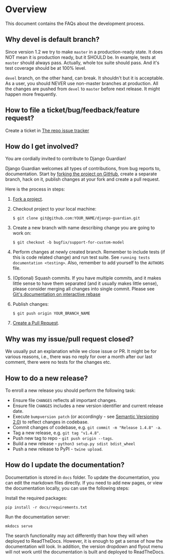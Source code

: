 # Overview 

This document contains the FAQs about the development process.

## Why devel is default branch?

Since version 1.2 we try to make `master` in a production-ready state.
It does NOT mean it is production ready, but it SHOULD be. In example,
tests at `master` should always pass. Actually, whole tox suite should
pass. And it's test coverage should be at 100% level.

`devel` branch, on the other hand, can break. It shouldn't but it is
acceptable. As a user, you should NEVER use non-master branches at
production. All the changes are pushed from `devel` to `master` before
next release. It might happen more frequently.

## How to file a ticket/bug/feedback/feature request?

Create a ticket in [The repo issue tracker](https://github.com/django-guardian/django-guardian/issues)

## How do I get involved?

You are cordially invited to contribute to Django Guardian! 

Django Guardian welcomes all types of contributions, from bug reports to, documentation. 
Start by [forking the project on GitHub](https://github.com/django-guardian/django-guardian),
create a separate branch, hack on it, publish changes at your fork and create a pull request.

Here is the process in steps:

1.  [Fork a project](https://github.com/django-guardian/django-guardian/fork).

2.  Checkout project to your local machine:

    ```shell
    $ git clone git@github.com:YOUR_NAME/django-guardian.git
    ```

3.  Create a new branch with name describing change you are going to
    work on:

    ```shell
    $ git checkout -b bugfix/support-for-custom-model
    ```
4.  Perform changes at newly created branch. Remember to include tests
    (if this is code related change) and run test suite. See
    `running tests documentation <testing>`. Also, remember to add
    yourself to the `AUTHORS` file.

5.  (Optional) Squash commits. If you have multiple commits, and it makes little sense 
    to have them separated (and it usually makes little sense), 
    please consider merging all changes into single commit. 
    Please see [Git's documentation on interactive rebase](https://help.github.com/articles/interactive-rebase)

6.  Publish changes:

    ```shell
    $ git push origin YOUR_BRANCH_NAME
    ```

7.  [Create a Pull Request](https://help.github.com/articles/creating-a-pull-request).

## Why was my issue/pull request closed?

We usually put an explanation while we close issue or PR. It might be
for various reasons, i.e., there was no reply for over a month after our
last comment, there were no tests for the changes etc.

## How to do a new release?

To enroll a new release you should perform the following task:

-   Ensure file `CHANGES` reflects all important changes.
-   Ensure file `CHANGES` includes a new version identifier and current release date.
-   Execute `bumpversion patch` (or accordingly - see [Semantic Versioning 2.0](http://semver.org/))
    to reflect changes in codebase.
-   Commit changes of codebase, e.g. `git commit -m "Release 1.4.8" -a`.
-   Tag a new release, e.g. `git tag "v1.4.8"`.
-   Push new tag to repo - `git push origin --tags`.
-   Build a new release - `python3 setup.py sdist bdist_wheel`
-   Push a new release to PyPI - `twine upload`.

## How do I update the documentation?

Documentation is stored in `docs` folder.
To update the documentation, you can edit the markdown files directly. 
If you need to add new pages, or view the documentation locally, you can use the following steps:

Install the required packages:

```shell
pip install -r docs/requirements.txt
```

Run the documentation server:

```shell
mkdocs serve
```

The search functionality may act differently than how they will when deployed to ReadTheDocs.
However, it is enough to get a sense of how the documentation will look.
In addition, the version dropdown and flyout menu will not work 
until the documentation is built and deployed to ReadTheDocs.
